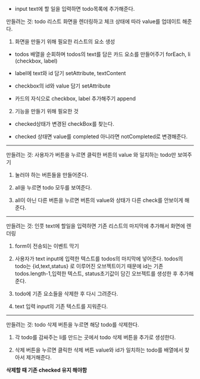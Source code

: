 - input text에 할 일을 입력하면 todo목록에 추가해준다.

만들려는 것: todo 리스트 화면을 렌더링하고 체크 상태에 따라 value를 업데이트 해준다.

1. 화면을 만들기 위해 필요한 리스트의 요소 생성

- todos 배열을 순회하며 todos의 text를 담은 카드 요소를 만들어주기
  forEach, li (checkbox, label)

- label에 text와 id 담기
  setAttribute, textContent

- checkbox의 id와 value 담기
  setAttribute

- 카드의 자식으로 checkbox, label 추가해주기
  append

2. 기능을 만들기 위해 필요한 것

- checked상태가 변경된 checkBox를 찾는다.

- checked 상태면 value를 completed 아니라면 notCompleted로 변경해준다.

---

만들려는 것:
사용자가 버튼을 누르면 클릭한 버튼의 value 와 일치하는 todo만 보여주기

1. 눌러야 하는 버튼들을 만들어준다.

2. all을 누르면 todo 모두를 보여준다.

3. all이 아닌 다른 버튼을 누르면 버튼의 value와 상태가 다른 check를 안보이게 해준다.

---

만들려는 것: 인풋 text에 할일을 입력하면 기존 리스트의 마지막에 추가해서 화면에 렌더링

1. form이 전송되는 이벤트 막기

2. 사용자가 text input에 입력한 텍스트를 todos의 마지막에 넣어준다.
   todos의 todo는 {id,text,status} 로 이루어진 오브젝트이기 때문에
   id는 기존 todos.length-1,입력한 텍스트, status초기값이 담긴 오브젝트를 생성한 후 추가해준다.

3. todo에 기존 요소들을 삭제한 후 다시 그려준다.

4. text 입력 input의 기존 텍스트를 지워준다.

---

만들려는 것: todo 삭제 버튼을 누르면 해당 todo를 삭제한다.

1. 각 todo를 감싸주는 li를 만드는 곳에서 todo 삭제 버튼을 추가로 생성한다.

2. 삭제 버튼을 누르면 클릭한 삭제 버튼 value와 id가 일치하는 todo를 배열에서 찾아서 제거해준다.

**삭제할 때 기존 checked 유지 해야함**
